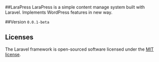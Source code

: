 ##LaraPress
LaraPress is a simple content manage system built with Laravel. Implements WordPress features in new way.

##Version
`0.0.1-beta` 

## Licenses

The Laravel framework is open-sourced software licensed under the [MIT license](https://opensource.org/licenses/MIT).
